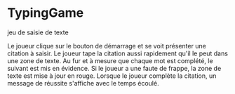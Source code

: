 # TypingGame
 jeu de saisie de texte

Le joueur clique sur le bouton de démarrage et se voit présenter une citation à saisir.
Le joueur tape la citation aussi rapidement qu'il le peut dans une zone de texte.
Au fur et à mesure que chaque mot est complété, le suivant est mis en évidence.
Si le joueur a une faute de frappe, la zone de texte est mise à jour en rouge.
Lorsque le joueur complète la citation, un message de réussite s'affiche avec le temps écoulé.

